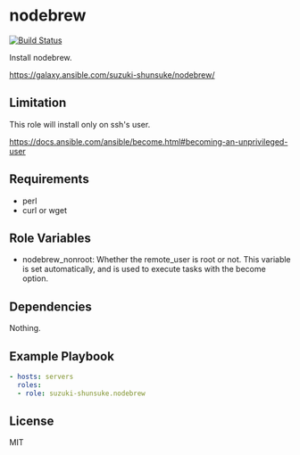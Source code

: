 nodebrew
=========

[![Build Status](https://travis-ci.org/suzuki-shunsuke/ansible-nodebrew.svg?branch=master)](https://travis-ci.org/suzuki-shunsuke/ansible-nodebrew)

Install nodebrew.

https://galaxy.ansible.com/suzuki-shunsuke/nodebrew/

Limitation
-----------

This role will install only on ssh's user.

https://docs.ansible.com/ansible/become.html#becoming-an-unprivileged-user

Requirements
------------

* perl
* curl or wget

Role Variables
--------------

* nodebrew_nonroot: Whether the remote_user is root or not. This variable is set automatically, and is used to execute tasks with the become option.

Dependencies
------------

Nothing.

Example Playbook
----------------

```yaml
- hosts: servers
  roles:
  - role: suzuki-shunsuke.nodebrew
```

License
-------

MIT
